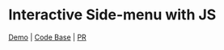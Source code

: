 # Interactive Side-menu with JS <br>
[Demo](https://chernetskyi8704.github.io/Interactive-Side-menu/) |
[Code Base](https://github.com/chernetskyi8704/Interactive-Side-menu) |
[PR](https://github.com/kottans/frontend-2022-homeworks/pull/309)
